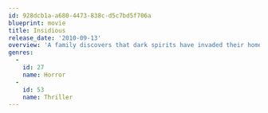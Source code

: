 ```yaml
---
id: 928dcb1a-a680-4473-838c-d5c7bd5f706a
blueprint: movie
title: Insidious
release_date: '2010-09-13'
overview: 'A family discovers that dark spirits have invaded their home after their son inexplicably falls into an endless sleep. When they reach out to a professional for help, they learn things are a lot more personal than they thought.'
genres:
  -
    id: 27
    name: Horror
  -
    id: 53
    name: Thriller
---
```


